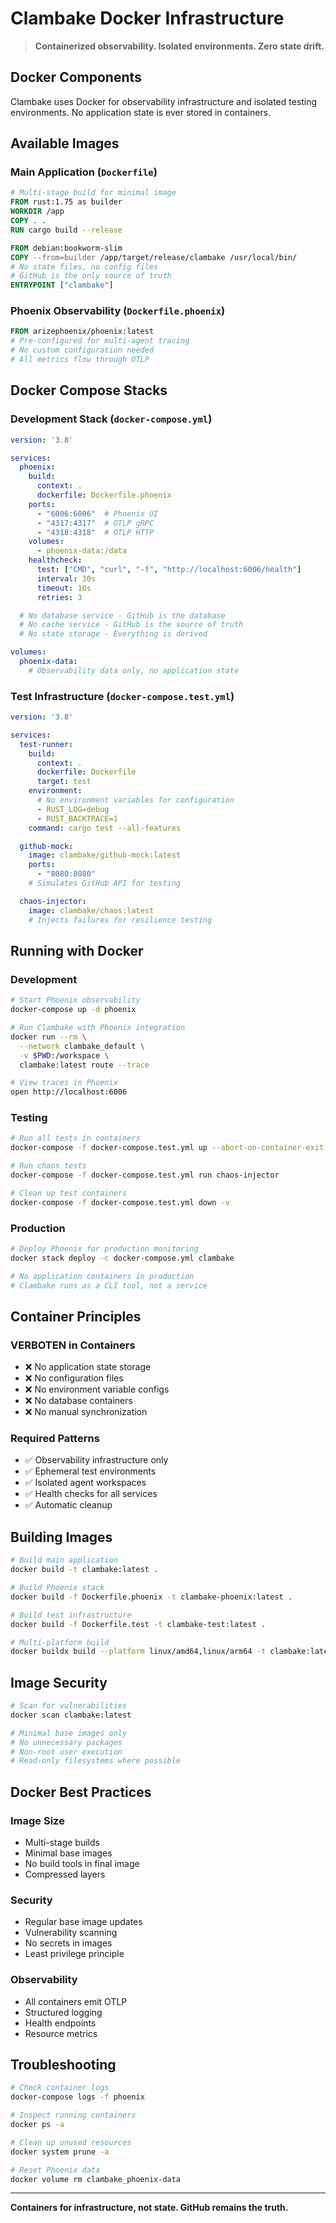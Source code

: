 # Clambake Docker Infrastructure

> **Containerized observability. Isolated environments. Zero state drift.**

## Docker Components

Clambake uses Docker for observability infrastructure and isolated testing environments. No application state is ever stored in containers.

## Available Images

### Main Application (`Dockerfile`)
```dockerfile
# Multi-stage build for minimal image
FROM rust:1.75 as builder
WORKDIR /app
COPY . .
RUN cargo build --release

FROM debian:bookworm-slim
COPY --from=builder /app/target/release/clambake /usr/local/bin/
# No state files, no config files
# GitHub is the only source of truth
ENTRYPOINT ["clambake"]
```

### Phoenix Observability (`Dockerfile.phoenix`)
```dockerfile
FROM arizephoenix/phoenix:latest
# Pre-configured for multi-agent tracing
# No custom configuration needed
# All metrics flow through OTLP
```

## Docker Compose Stacks

### Development Stack (`docker-compose.yml`)
```yaml
version: '3.8'

services:
  phoenix:
    build:
      context: .
      dockerfile: Dockerfile.phoenix
    ports:
      - "6006:6006"  # Phoenix UI
      - "4317:4317"  # OTLP gRPC
      - "4318:4318"  # OTLP HTTP
    volumes:
      - phoenix-data:/data
    healthcheck:
      test: ["CMD", "curl", "-f", "http://localhost:6006/health"]
      interval: 30s
      timeout: 10s
      retries: 3

  # No database service - GitHub is the database
  # No cache service - GitHub is the source of truth
  # No state storage - Everything is derived

volumes:
  phoenix-data:
    # Observability data only, no application state
```

### Test Infrastructure (`docker-compose.test.yml`)
```yaml
version: '3.8'

services:
  test-runner:
    build:
      context: .
      dockerfile: Dockerfile
      target: test
    environment:
      # No environment variables for configuration
      - RUST_LOG=debug
      - RUST_BACKTRACE=1
    command: cargo test --all-features

  github-mock:
    image: clambake/github-mock:latest
    ports:
      - "8080:8080"
    # Simulates GitHub API for testing

  chaos-injector:
    image: clambake/chaos:latest
    # Injects failures for resilience testing
```

## Running with Docker

### Development
```bash
# Start Phoenix observability
docker-compose up -d phoenix

# Run Clambake with Phoenix integration
docker run --rm \
  --network clambake_default \
  -v $PWD:/workspace \
  clambake:latest route --trace

# View traces in Phoenix
open http://localhost:6006
```

### Testing
```bash
# Run all tests in containers
docker-compose -f docker-compose.test.yml up --abort-on-container-exit

# Run chaos tests
docker-compose -f docker-compose.test.yml run chaos-injector

# Clean up test containers
docker-compose -f docker-compose.test.yml down -v
```

### Production
```bash
# Deploy Phoenix for production monitoring
docker stack deploy -c docker-compose.yml clambake

# No application containers in production
# Clambake runs as a CLI tool, not a service
```

## Container Principles

### VERBOTEN in Containers
- ❌ No application state storage
- ❌ No configuration files
- ❌ No environment variable configs
- ❌ No database containers
- ❌ No manual synchronization

### Required Patterns
- ✅ Observability infrastructure only
- ✅ Ephemeral test environments
- ✅ Isolated agent workspaces
- ✅ Health checks for all services
- ✅ Automatic cleanup

## Building Images

```bash
# Build main application
docker build -t clambake:latest .

# Build Phoenix stack
docker build -f Dockerfile.phoenix -t clambake-phoenix:latest .

# Build test infrastructure
docker build -f Dockerfile.test -t clambake-test:latest .

# Multi-platform build
docker buildx build --platform linux/amd64,linux/arm64 -t clambake:latest .
```

## Image Security

```bash
# Scan for vulnerabilities
docker scan clambake:latest

# Minimal base images only
# No unnecessary packages
# Non-root user execution
# Read-only filesystems where possible
```

## Docker Best Practices

### Image Size
- Multi-stage builds
- Minimal base images
- No build tools in final image
- Compressed layers

### Security
- Regular base image updates
- Vulnerability scanning
- No secrets in images
- Least privilege principle

### Observability
- All containers emit OTLP
- Structured logging
- Health endpoints
- Resource metrics

## Troubleshooting

```bash
# Check container logs
docker-compose logs -f phoenix

# Inspect running containers
docker ps -a

# Clean up unused resources
docker system prune -a

# Reset Phoenix data
docker volume rm clambake_phoenix-data
```

---

**Containers for infrastructure, not state. GitHub remains the truth.**